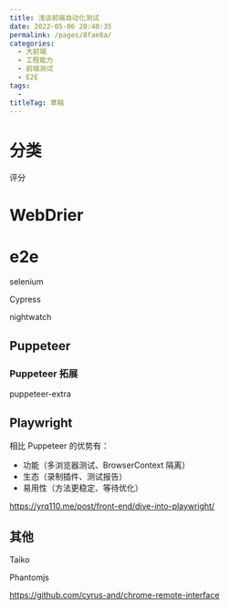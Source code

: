 ```yaml
---
title: 浅谈前端自动化测试
date: 2022-05-06 20:40:35
permalink: /pages/8fae8a/
categories: 
  - 大前端
  - 工程能力
  - 前端测试
  - E2E
tags: 
  - 
titleTag: 草稿
---
```



# 分类



评分

# WebDrier

# e2e



selenium

Cypress

nightwatch

## Puppeteer 

### Puppeteer 拓展

puppeteer-extra

## Playwright
相比 Puppeteer 的优势有：
- 功能（多浏览器测试、BrowserContext 隔离）
- 生态（录制插件、测试报告）
- 易用性（方法更稳定、等待优化）


https://yrq110.me/post/front-end/dive-into-playwright/

## 其他

Taiko

Phantomjs

https://github.com/cyrus-and/chrome-remote-interface